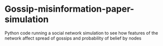 # Gossip-misinformation-paper-simulation
Python code running a social network simulation to see how features of the network affect spread of gossips and probability of belief by nodes
